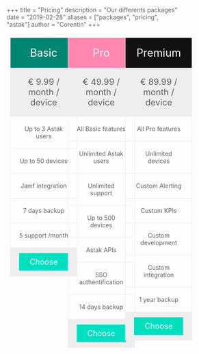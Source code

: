 +++
title = "Pricing"
description = "Our differents packages"
date = "2019-02-28"
aliases = ["packages", "pricing", "astak"]
author = "Corentin"
+++

<style>
p, li { color: rgba(0, 0, 0, 0.61); }

* {
  box-sizing: border-box;
}

.columns {
  float: left;
  width: 33.3%;
  padding: 8px;
}

.price {
  list-style-type: none;
  border: 1px solid #eee;
  margin: 0;
  padding: 0;
  -webkit-transition: 0.3s;
  transition: 0.3s;
}

.price:hover {
  box-shadow: 0 8px 12px 0 rgba(0,0,0,0.2)
}

.price .header {
  background-color: #111;
  color: white;
  font-size: 25px;
}

.price li {
  border-bottom: 1px solid #eee;
  padding: 20px;
  text-align: center;
}

.price .grey {
  background-color: #eee;
  font-size: 20px;
}

.button {
  background-color: #00e0c0;
  border: none;
  color: white;
  padding: 10px 25px;
  text-align: center;
  text-decoration: none;
  font-size: 18px;
}

@media only screen and (max-width: 800px) {
  .columns {
    width: 100%;
  }
}
</style>
</head>
<body>

<div class="columns">
  <ul class="price">
    <li class="header" style="background-color:#018673">Basic</li>
    <li class="grey">€ 9.99 / month / device</li>
    <li>Up to 3 Astak users</li>
    <li>Up to 50 devices</li>
    <li>Jamf integration</li>
    <li>7 days backup</li>
    <li>5 support /month</li>
    <li class="grey"><a href="/contact" class="button">Choose</a></li>
  </ul>
</div>

<div class="columns">
  <ul class="price">
    <li class="header" style="background-color:#FF87B0">Pro</li>
    <li class="grey">€ 49.99 / month / device</li>
    <li>All Basic features</li>
    <li>Unlimited Astak users</li>
    <li>Unlimited support</li>
    <li>Up to 500 devices</li>
    <li>Astak APIs</li>
    <li>SSO authentification</li>
    <li>14 days backup</li>
    <li class="grey"><a href="/contact" class="button">Choose</a></li>
  </ul>
</div>

<div class="columns">
  <ul class="price">
    <li class="header">Premium</li>
    <li class="grey">€ 89.99 / month / device</li>
    <li>All Pro features</li>
    <li>Unlimited devices</li>
    <li>Custom Alerting</li> 
    <li>Custom KPIs</li> 
    <li>Custom development</li>
    <li>Custom integration</li>
    <li>1 year backup</li>
    <li class="grey"><a href="/contact" class="button">Choose</a></li>
  </ul>
</div>

</body>
</html>

